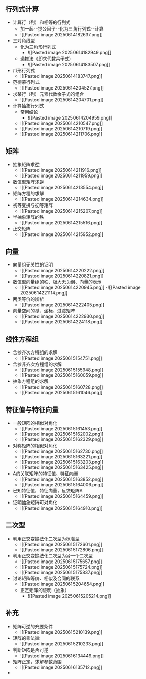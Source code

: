## 行列式计算
- 计算行（列）和相等的行列式
	- 加一起--提公因子--化为三角行列式--计算
	- ![[Pasted image 20250614182637.png]]
- 三对角线型
	- 化为三角形行列式
		- ![[Pasted image 20250614182949.png]]
	- 递推法（即求代数余子式）
		- ![[Pasted image 20250614183507.png]]
- 爪形行列式
	- ![[Pasted image 20250614183747.png]]
- 范德蒙行列式
	- ![[Pasted image 20250614204527.png]]
- 求某行（列）元素代数余子式的组合
	- ![[Pasted image 20250614204701.png]]
- 计算抽象行列式
	- 常用结论
		-  ![[Pasted image 20250614204959.png]]
	- ![[Pasted image 20250614210547.png]]
	- ![[Pasted image 20250614210719.png]]
	- ![[Pasted image 20250614211706.png]]
## 矩阵
- 抽象矩阵求逆
	- ![[Pasted image 20250614211916.png]]
	- ![[Pasted image 20250614211959.png]]
- 数值型矩阵求逆
	- ![[Pasted image 20250614213554.png]]
- 矩阵方程的求解
	- ![[Pasted image 20250614214634.png]]
- 初等变换与初等矩阵
	- ![[Pasted image 20250614215207.png]]
- 半抽象矩阵的秩
	- ![[Pasted image 20250614215516.png]]
- 正交矩阵
	- ![[Pasted image 20250614215952.png]]
## 向量
- 向量组无关性的证明
	- ![[Pasted image 20250614220222.png]]
	- ![[Pasted image 20250614220821.png]]
- 数值型向量组的秩、极大无关组、向量的表示
	- ![[Pasted image 20250614220945.png]]
	-![[Pasted image 20250614221114.png]]
- 两类等价的辨析
	- ![[Pasted image 20250614222405.png]]
- 向量空间的基、坐标、过渡矩阵
	- ![[Pasted image 20250614222930.png]]
	- ![[Pasted image 20250614224118.png]]
## 线性方程组
- 含参齐次方程组的求解
	- ![[Pasted image 20250615154751.png]]
- 含参非齐次方程组的求解
	- ![[Pasted image 20250615155948.png]]
	- ![[Pasted image 20250615160059.png]]
- 抽象方程组的求解
	- ![[Pasted image 20250615160728.png]]
	-  ![[Pasted image 20250615161046.png]]
## 特征值与特征向量
- 一般矩阵的相似对角化
	- ![[Pasted image 20250615161453.png]]
	- ![[Pasted image 20250615162002.png]]
	- ![[Pasted image 20250615162329.png]]
- 对称矩阵的相似对角化
	- ![[Pasted image 20250615162730.png]]
	- ![[Pasted image 20250615163221.png]]
	- ![[Pasted image 20250615163203.png]]
	- ![[Pasted image 20250615163425.png]]
- A的关联矩阵的特征值、特征向量
	- ![[Pasted image 20250615163852.png]]
	- ![[Pasted image 20250615164006.png]]
- 已知特征值，特征向量，反求矩阵A
	- ![[Pasted image 20250615164459.png]]
- 证明抽象矩阵可对角化
	- ![[Pasted image 20250615164910.png]]
## 二次型
- 利用正交变换法化二次型为标准型 
	- ![[Pasted image 20250615172601.png]]
	- ![[Pasted image 20250615172806.png]]
- 利用正交变换法化二次型为另一个二次型
	- ![[Pasted image 20250615175657.png]]
	- ![[Pasted image 20250615175724.png]]
	- ![[Pasted image 20250615175837.png]]
- 讨论矩阵等价、相似及合同的联系
	- ![[Pasted image 20250615204654.png]]
	-  正定矩阵的证明（抽象）
		- ![[Pasted image 20250615205214.png]]
## 补充
-  矩阵可逆的充要条件
	- ![[Pasted image 20250615210139.png]]
- 矩阵的乘法律
	- ![[Pasted image 20250615210233.png]]
- 判断矩阵是否可逆
	- ![[Pasted image 20250616134449.png]]
- 矩阵正定，求解参数范围
	- ![[Pasted image 20250616135712.png]]
- 